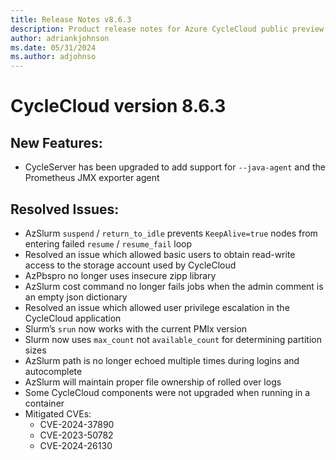 ```yaml
---
title: Release Notes v8.6.3
description: Product release notes for Azure CycleCloud public preview v8.6.3
author: adriankjohnson
ms.date: 05/31/2024
ms.author: adjohnso
---
```


# CycleCloud version 8.6.3

## New Features:

* CycleServer has been upgraded to add support for `--java-agent` and the Prometheus JMX exporter agent 

## Resolved Issues:

* AzSlurm `suspend` / `return_to_idle` prevents `KeepAlive=true` nodes from entering failed `resume` / `resume_fail` loop 
* Resolved an issue which allowed basic users to obtain read-write access to the storage account used by CycleCloud 
* AzPbspro no longer uses insecure zipp library 
* AzSlurm cost command no longer fails jobs when the admin comment is an empty json dictionary 
* Resolved an issue which allowed user privilege escalation in the CycleCloud application
* Slurm’s `srun` now works with the current PMIx version 
* Slurm now uses `max_count` not `available_count` for determining partition sizes 
* AzSlurm path is no longer echoed multiple times during logins and autocomplete 
* AzSlurm will maintain proper file ownership of rolled over logs  
* Some CycleCloud components were not upgraded when running in a container 
* Mitigated CVEs: 
    * CVE-2024-37890
    * CVE-2023-50782
    * CVE-2024-26130

